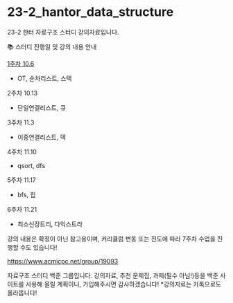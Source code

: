 # 23-2_hantor_data_structure

23-2 한터 자료구조 스터디 강의자료입니다.

📚 스터디 진행일 및 강의 내용 안내

[1주차 10.6](https://github.com/taerim0/23-2_hantor_data_structure/tree/main/1%EC%A3%BC%EC%B0%A8-%EC%8A%A4%ED%83%9D)
- OT, 순차리스트, 스택

2주차 10.13
- 단일연결리스트, 큐

3주차 11.3
- 이중연결리스트, 덱

4주차 11.10
- qsort, dfs

5주차 11.17
- bfs, 힙

6주차 11.21
- 최소신장트리, 다익스트라

강의 내용은 확정이 아닌 참고용이며, 커리큘럼 변동 또는 진도에 따라 7주차 수업을 진행할 수도 있습니다!

https://www.acmicpc.net/group/19093

자료구조 스터디 백준 그룹입니다.
강의자료, 추천 문제집, 과제(필수 아님!)등을 백준 사이트를 사용해 올릴 계획이니, 가입해주시면 감사하겠습니다!
*강의자료는 카톡으로도 올라옵니다!
